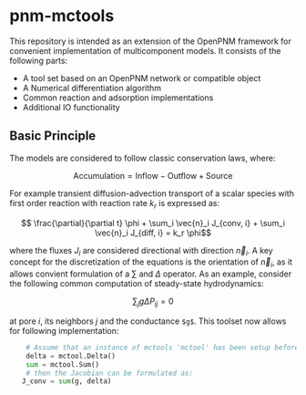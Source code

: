 # pnm-mctools
This repository is intended as an extension of the OpenPNM framework for convenient implementation of multicomponent models. It consists of the following parts:
- A tool set based on an OpenPNM network or compatible object
- A Numerical differentiation algorithm
- Common reaction and adsorption implementations
- Additional IO functionality

## Basic Principle
The models are considered to follow classic conservation laws, where:
```math
 \mathrm{Accumulation} = \mathrm{Inflow} - \mathrm{Outflow} + \mathrm{Source}
```
For example transient diffusion-advection transport of a scalar species with first order reaction with reaction rate $`k_r`$ is expressed as:
```math
 \frac{\partial}{\partial t} \phi + \sum_i \vec{n}_i J_{conv, i} + \sum_i \vec{n}_i J_{diff, i} = k_r \phi
```
where the fluxes $`J_i`$ are considered directional with direction $`\vec{n}_i`$. A key concept for the discretization of the equations is the orientation of $`\vec{n}_i`$, as it allows convient formulation of a $`\sum`$ and $`\Delta`$ operator. As an example, consider the following common computation of steady-state hydrodynamics:
```math
    \sum_j g \Delta P_{ij} = 0
```
at pore $`i`$, its neighbors $`j`$ and the conductance `$g$`. This toolset now allows for following implementation:
```python
    # Assume that an instance of mctools 'mctool' has been setup before:
    delta = mctool.Delta()
    sum = mctool.Sum()
    # then the Jacobian can be formulated as:
   J_conv = sum(g, delta)
```
